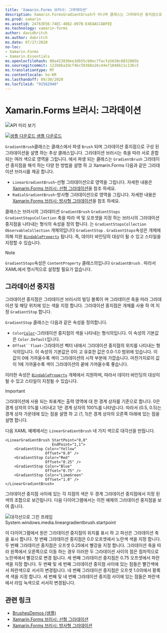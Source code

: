 ```yaml
---
title: 'Xamarin.Forms 브러시: 그라데이션'
description: Xamarin.FormsGradientbrush가 아니며 클래스는 그라데이션 중지점으로 구성 된 그라데이션을 설명 하는 추상 클래스입니다.
ms.prod: xamarin
ms.assetid: 24763E56-74EC-4082-897B-E4EAACCADFEE
ms.technology: xamarin-forms
author: davidbritch
ms.author: dabritch
ms.date: 07/27/2020
no-loc:
- Xamarin.Forms
- Xamarin.Essentials
ms.openlocfilehash: 08a423830ee3db55cb0ec7facfa5630c8832885b
ms.sourcegitcommit: 122b8ba3dcf4bc59368a16c44e71846b11c136c5
ms.translationtype: MT
ms.contentlocale: ko-KR
ms.lasthandoff: 09/30/2020
ms.locfileid: "91562940"
---
```

# <a name="no-locxamarinforms-brushes-gradients"></a>Xamarin.Forms 브러시: 그라데이션

![API 미리 보기](~/media/shared/preview.png "이 API는 현재 시험판임")

[![샘플 다운로드](~/media/shared/download.png) 샘플 다운로드](https://docs.microsoft.com/samples/xamarin/xamarin-forms-samples/userinterface-brushdemos/)

`GradientBrush`클래스는 클래스에서 파생 `Brush` 되며 그라데이션 중지점으로 구성 된 그라데이션을 설명 하는 추상 클래스입니다. 그라데이션 브러시는 축을 따라 서로 혼합되는 여러 색으로 영역을 그립니다. 에서 파생 되는 클래스는 `GradientBrush` 그라데이션 중지점을 해석 하는 다양 한 방법을 설명 하 고 Xamarin.Forms 다음과 같은 그라데이션 브러시를 제공 합니다.

- `LinearGradientBrush`-선형 그라데이션으로 영역을 그립니다. 자세한 내용은 [ Xamarin.Forms 브러시: 선형 그라데이션](lineargradient.md)을 참조 하세요.
- `RadialGradientBrush`-방사형 그라데이션으로 영역을 그립니다. 자세한 내용은 [ Xamarin.Forms 브러시: 방사형 그라데이션](radialgradient.md)을 참조 하세요.

클래스는 브러시의 그라데이션 `GradientBrush` `GradientStops` `GradientStopsCollection` 축을 따라 색 및 오프셋을 지정 하는 브러시의 그라데이션 중지점을 나타내는 형식의 속성을 정의 합니다. 는 `GradientStopsCollection` `ObservableCollection` 개체의입니다 `GradientStop` . `GradientStops`속성은 개체에 의해 지원 [`BindableProperty`](xref:Xamarin.Forms.BindableProperty) 됩니다. 즉, 데이터 바인딩의 대상이 될 수 있고 스타일을 지정할 수 있습니다.

> [!NOTE]
> `GradientStops`속성은 `ContentProperty` 클래스의입니다 `GradientBrush` . 따라서 XAML에서 명시적으로 설정할 필요가 없습니다.

## <a name="gradient-stops"></a>그라데이션 중지점

그라데이션 중지점은 그라데이션 브러시의 빌딩 블록이 며 그라데이션 축을 따라 그라데이션 및 해당 위치에 있는 색을 지정 합니다. 그라데이션 중지점은 개체를 사용 하 여 지정 `GradientStop` 합니다.

`GradientStop` 클래스는 다음과 같은 속성을 정의합니다.

- `Color`[`Color`](xref:Xamarin.Forms.Color)-그라데이션 중지점의 색을 나타내는 형식의입니다. 이 속성의 기본값은 `Color.Default`입니다.
- `Offset``float`-그라데이션 벡터 내에서 그라데이션 중지점의 위치를 나타내는 형식의입니다. 이 속성의 기본값은 0이 고 유효한 값은 0.0-1.0 범위에 있습니다. 이 값이 0에 가까울수록 색이 그라데이션의 시작 부분에 가깝습니다. 마찬가지로이 값이 1에 가까울수록 색이 그라데이션의 끝에 가까울수록 좋습니다.

이러한 속성은 [`BindableProperty`](xref:Xamarin.Forms.BindableProperty) 개체에서 지원하며, 따라서 데이터 바인딩의 대상이 될 수 있고 스타일이 지정될 수 있습니다.

> [!IMPORTANT]
> 그라데이션에 사용 되는 좌표계는 출력 영역에 대 한 경계 상자를 기준으로 합니다. 0은 경계 상자의 0%를 나타내고 1은 경계 상자의 100%를 나타냅니다. 따라서 (0.5, 0.5)는 경계 상자 가운데에 있는 점을 설명 하 고 (1, 1)은 경계 상자의 오른쪽 아래에 있는 점을 설명 합니다.

다음 XAML 예제에서는 `LinearGradientBrush` 네 가지 색으로 대각선을 만듭니다.

```xaml
<LinearGradientBrush StartPoint="0,0"
                     EndPoint="1,1">
    <GradientStop Color="Yellow"
                  Offset="0.0" />
    <GradientStop Color="Red"
                  Offset="0.25" />
    <GradientStop Color="Blue"
                  Offset="0.75" />             
    <GradientStop Color="LimeGreen"
                  Offset="1.0" />
</LinearGradientBrush>                                                       
```

그라데이션 중지점 사이에 있는 각 지점의 색은 두 경계 그라데이션 중지점에서 지정 된 색의 조합으로 보간됩니다. 다음 다이어그램에서는 이전 예제의 그라데이션 중지점을 보여 줍니다.

![대각선으로 그린 프레임 System.windows.media.lineargradientbrush.startpoint](gradient-images/gradient-stops.png)

이 다이어그램에서 원은 그라데이션 중지점의 위치를 표시 하 고 파선은 그라데이션 축을 표시 합니다. 첫 번째 그라데이션 중지점은 0.0 오프셋에서 노란색 색을 지정 합니다. 두 번째 그라데이션 중지점은 오프셋 0.25에서 빨강을 지정 합니다. 그라데이션 축을 따라 왼쪽에서 오른쪽으로 이동 하는 경우 이러한 두 그라데이션 사이의 점은 점차적으로 노란색에서 빨강으로 변경 됩니다. 세 번째 그라데이션 중지점은 0.75 오프셋에서 파란색을 지정 합니다. 두 번째 및 세 번째 그라데이션 중지점 사이에 있는 점들은 빨간색에서 파란색으로 서서히 변경됩니다. 네 번째 그라데이션 중지점은 오프셋 1.0의에서 황록색 색을 지정 합니다. 세 번째 및 네 번째 그라데이션 중지점 사이에 있는 점들은 파란색에서 라임 녹색으로 서서히 변경됩니다.

## <a name="related-links"></a>관련 링크

- [BrushesDemos (샘플)](/samples/xamarin/xamarin-forms-samples/userinterface-brushdemos/)
- [Xamarin.Forms 브러시: 선형 그라데이션](lineargradient.md)
- [Xamarin.Forms 브러시: 방사형 그라데이션](radialgradient.md)